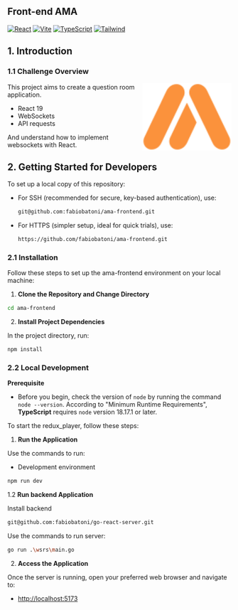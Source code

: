 ## Front-end AMA

[![React](https://img.shields.io/badge/-ReactJs-61DAFB?logo=react&logoColor=white&style=for-the-badge)](https://react.dev/)
[![Vite](https://img.shields.io/badge/-Vite-purple?logo=vite&logoColor=white&style=for-the-badge)](https://vitejs.dev)
[![TypeScript](https://img.shields.io/badge/TypeScript-3178C6?logo=TypeScript&logoColor=white&style=for-the-badge)](https://www.typescriptlang.org/)
[![Tailwind](https://img.shields.io/badge/-tailwind-3192d6?logo=tailwind&logoColor=white&style=for-the-badge)](https://tailwindcss.com)


## 1. Introduction

### 1.1 Challenge Overview

<img align="right" src="src\assets\ama-logo.svg" width="200"/>


This project aims to create a question room application.

- React 19
- WebSockets
- API requests

And understand how to implement websockets with React.


## 2. Getting Started for Developers

To set up a local copy of this repository:

- For SSH (recommended for secure, key-based authentication), use:

  ```bash
  git@github.com:fabiobatoni/ama-frontend.git
  ```

- For HTTPS (simpler setup, ideal for quick trials), use:

  ```bash
  https://github.com/fabiobatoni/ama-frontend.git
  ```

### 2.1 Installation

Follow these steps to set up the ama-frontend environment on your local
machine:

1. **Clone the Repository and Change Directory**

```bash
cd ama-frontend
```

2. **Install Project Dependencies**

In the project directory, run:

```bash
npm install
```

### 2.2 Local Development

**Prerequisite**

- Before you begin, check the version of `node` by running the command `node
--version`. According to "Minimum Runtime Requirements", **TypeScript** requires
`node` version 18.17.1 or later.

To start the redux_player, follow these steps:

1. **Run the Application**

Use the commands to run:

- Development environment

```bash
npm run dev
```

1.2 **Run backend Application**

Install backend

```bash
git@github.com:fabiobatoni/go-react-server.git
```

Use the commands to run server:
```bash
go run .\wsrs\main.go
```

2. **Access the Application**

Once the server is running, open your preferred web browser and navigate to:

- [http://localhost:5173](http://localhost:5173)